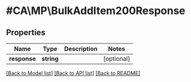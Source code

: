# #CA\MP\BulkAddItem200Response

## Properties

Name | Type | Description | Notes
------------ | ------------- | ------------- | -------------
**response** | **string** |  | [optional]


[[Back to Model list]](../) [[Back to API list]](../../Api/CA/MP) [[Back to README]](../../README.md)
